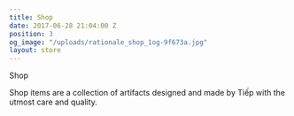 ```yaml
---
title: Shop
date: 2017-06-28 21:04:00 Z
position: 3
og_image: "/uploads/rationale_shop_1og-9f673a.jpg"
layout: store
---
```


Shop


Shop items are a collection of artifacts designed and made by Tiếp with the utmost care and quality.